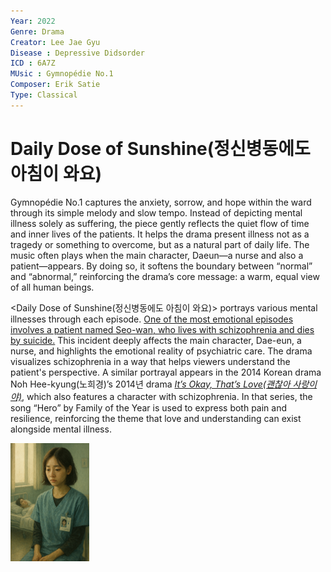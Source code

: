 ```yaml
---
Year: 2022
Genre: Drama
Creator: Lee Jae Gyu
Disease : Depressive Didsorder
ICD : 6A7Z
MUsic : Gymnopédie No.1
Composer: Erik Satie
Type: Classical
---
```


#  Daily Dose of Sunshine(정신병동에도 아침이 와요)

Gymnopédie No.1 captures the anxiety, sorrow, and hope within the ward through its simple melody and slow tempo. Instead of depicting mental illness solely as suffering, the piece gently reflects the quiet flow of time and inner lives of the patients. It helps the drama present illness not as a tragedy or something to overcome, but as a natural part of daily life. The music often plays when the main character, Daeun—a nurse and also a patient—appears. By doing so, it softens the boundary between “normal” and “abnormal,” reinforcing the drama’s core message: a warm, equal view of all human beings.

<Daily Dose of Sunshine(정신병동에도 아침이 와요)> portrays various mental illnesses through each episode. [One of the most emotional episodes involves a patient named Seo-wan, who lives with schizophrenia and dies by suicide.](https://youtube.com/shorts/VPtll1tR1i4?si=kgkbocOZLH1ztQUa) This incident deeply affects the main character, Dae-eun, a nurse, and highlights the emotional reality of psychiatric care. The drama visualizes schizophrenia in a way that helps viewers understand the patient's perspective. A similar portrayal appears in the 2014 Korean drama Noh Hee-kyung(노희경)’s 2014년 drama [*It’s Okay, That’s Love(괜찮아 사랑이야)*](yoon_sooim.md), which also features a character with schizophrenia. In that series, the song “Hero” by Family of the Year is used to express both pain and resilience, reinforcing the theme that love and understanding can exist alongside mental illness.

<img src="./yoon_soi_img.png" alt="image depicting Depressive Didsorder" style="width:25%;" />

